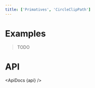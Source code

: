 ```yaml
---
title: ['Primatives', 'CircleClipPath']
---
```


<script lang="ts">
	import { ApiDocs } from 'svelte-ux';

	import api from '$lib/components/CircleClipPath.svelte?raw&sveld';

	import Chart, { Svg } from '$lib/components/Chart.svelte';

	import Preview from '$lib/docs/Preview.svelte';
</script>

# Examples

> TODO

# API

<ApiDocs {api} />
